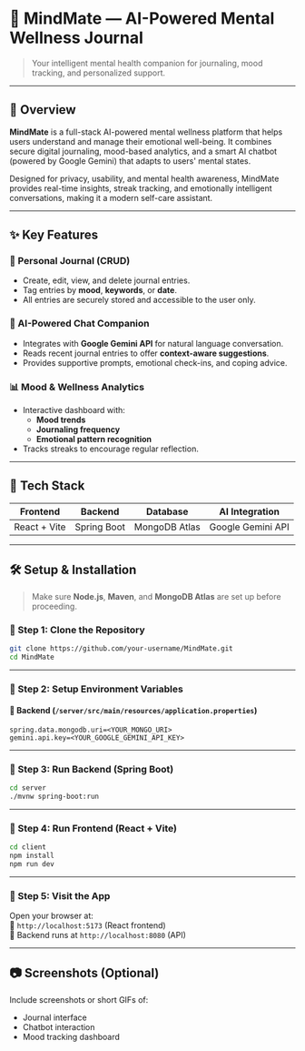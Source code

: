 # 🧠 MindMate — AI-Powered Mental Wellness Journal

> Your intelligent mental health companion for journaling, mood tracking, and personalized support.

---

## 📌 Overview

**MindMate** is a full-stack AI-powered mental wellness platform that helps users understand and manage their emotional well-being. It combines secure digital journaling, mood-based analytics, and a smart AI chatbot (powered by Google Gemini) that adapts to users' mental states.

Designed for privacy, usability, and mental health awareness, MindMate provides real-time insights, streak tracking, and emotionally intelligent conversations, making it a modern self-care assistant.

---

## ✨ Key Features

### 📝 Personal Journal (CRUD)
- Create, edit, view, and delete journal entries.
- Tag entries by **mood**, **keywords**, or **date**.
- All entries are securely stored and accessible to the user only.

### 🤖 AI-Powered Chat Companion
- Integrates with **Google Gemini API** for natural language conversation.
- Reads recent journal entries to offer **context-aware suggestions**.
- Provides supportive prompts, emotional check-ins, and coping advice.

### 📊 Mood & Wellness Analytics
- Interactive dashboard with:
  - **Mood trends**
  - **Journaling frequency**
  - **Emotional pattern recognition**
- Tracks streaks to encourage regular reflection.

---

## 🧱 Tech Stack

| Frontend         | Backend        | Database        | AI Integration         |
|------------------|----------------|------------------|-------------------------|
| React + Vite     | Spring Boot    | MongoDB Atlas    | Google Gemini API       |

---



## 🛠️ Setup & Installation

> Make sure **Node.js**, **Maven**, and **MongoDB Atlas** are set up before proceeding.

### 🔹 Step 1: Clone the Repository
```bash
git clone https://github.com/your-username/MindMate.git
cd MindMate
```

---

### 🔹 Step 2: Setup Environment Variables

#### 🧾 Backend (`/server/src/main/resources/application.properties`)
```properties
spring.data.mongodb.uri=<YOUR_MONGO_URI>
gemini.api.key=<YOUR_GOOGLE_GEMINI_API_KEY>
```

---

### 🔹 Step 3: Run Backend (Spring Boot)
```bash
cd server
./mvnw spring-boot:run
```

---

### 🔹 Step 4: Run Frontend (React + Vite)
```bash
cd client
npm install
npm run dev
```

---

### 🔹 Step 5: Visit the App
Open your browser at:  
📍 `http://localhost:5173` (React frontend)  
📍 Backend runs at `http://localhost:8080` (API)

---



## 📷 Screenshots (Optional)
Include screenshots or short GIFs of:
- Journal interface
- Chatbot interaction
- Mood tracking dashboard



